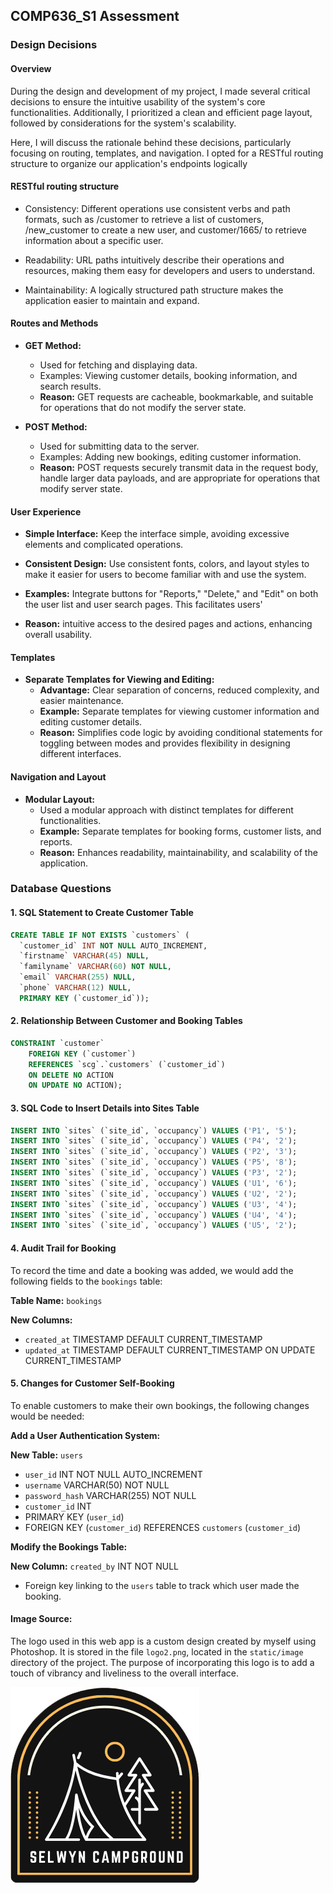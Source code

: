 ## COMP636_S1 Assessment

### Design Decisions

#### Overview
During the design and development of my project, I made several critical decisions to ensure the intuitive usability of the system's core functionalities. Additionally, I prioritized a clean and efficient page layout, followed by considerations for the system's scalability.

Here, I will discuss the rationale behind these decisions, particularly focusing on routing, templates, and navigation.
I opted for a RESTful routing structure to organize our application's endpoints logically 


#### RESTful routing structure


- Consistency: Different operations use consistent verbs and path formats, such as /customer to retrieve a list of customers,  /new_customer to create a new user, and customer/1665/ to retrieve information about a specific user.

- Readability: URL paths intuitively describe their operations and resources, making them easy for developers and users to understand.

- Maintainability: A logically structured path structure makes the application easier to maintain and expand.


#### Routes and Methods
- **GET Method:**
  - Used for fetching and displaying data.
  - Examples: Viewing customer details, booking information, and search results.
  - **Reason:** GET requests are cacheable, bookmarkable, and suitable for operations that do not modify the server state.

- **POST Method:**
  - Used for submitting data to the server.
  - Examples: Adding new bookings, editing customer information.
  - **Reason:** POST requests securely transmit data in the request body, handle larger data payloads, and are appropriate for operations that modify server state.


#### User Experience
- **Simple Interface:** Keep the interface simple, avoiding excessive elements and complicated operations.

- **Consistent Design:** Use consistent fonts, colors, and layout styles to make it easier for users to become familiar with and use the system.
- **Examples:**  Integrate buttons for "Reports," "Delete," and "Edit" on both the user list and user search pages. This facilitates users' 
 - **Reason:** intuitive access to the desired pages and actions, enhancing overall usability.


#### Templates
- **Separate Templates for Viewing and Editing:**
  - **Advantage:** Clear separation of concerns, reduced complexity, and easier maintenance.
  - **Example:** Separate templates for viewing customer information and editing customer details. 
  - **Reason:** Simplifies code logic by avoiding conditional statements for toggling between modes and provides flexibility in designing different interfaces.

#### Navigation and Layout
- **Modular Layout:**
  - Used a modular approach with distinct templates for different functionalities.
  - **Example:** Separate templates for booking forms, customer lists, and reports.
  - **Reason:** Enhances readability, maintainability, and scalability of the application.



### Database Questions

#### 1. SQL Statement to Create Customer Table
```sql
CREATE TABLE IF NOT EXISTS `customers` (
  `customer_id` INT NOT NULL AUTO_INCREMENT,
  `firstname` VARCHAR(45) NULL,
  `familyname` VARCHAR(60) NOT NULL,
  `email` VARCHAR(255) NULL,
  `phone` VARCHAR(12) NULL,
  PRIMARY KEY (`customer_id`));

```

#### 2. Relationship Between Customer and Booking Tables
```sql
CONSTRAINT `customer`
    FOREIGN KEY (`customer`)
    REFERENCES `scg`.`customers` (`customer_id`)
    ON DELETE NO ACTION
    ON UPDATE NO ACTION);

```


#### 3. SQL Code to Insert Details into Sites Table

```sql
INSERT INTO `sites` (`site_id`, `occupancy`) VALUES ('P1', '5');
INSERT INTO `sites` (`site_id`, `occupancy`) VALUES ('P4', '2');
INSERT INTO `sites` (`site_id`, `occupancy`) VALUES ('P2', '3');
INSERT INTO `sites` (`site_id`, `occupancy`) VALUES ('P5', '8');
INSERT INTO `sites` (`site_id`, `occupancy`) VALUES ('P3', '2');
INSERT INTO `sites` (`site_id`, `occupancy`) VALUES ('U1', '6');
INSERT INTO `sites` (`site_id`, `occupancy`) VALUES ('U2', '2');
INSERT INTO `sites` (`site_id`, `occupancy`) VALUES ('U3', '4');
INSERT INTO `sites` (`site_id`, `occupancy`) VALUES ('U4', '4');
INSERT INTO `sites` (`site_id`, `occupancy`) VALUES ('U5', '2');

```


#### 4. Audit Trail for Booking
To record the time and date a booking was added, we would add the following fields to the `bookings` table:

**Table Name:** `bookings`

**New Columns:**
- `created_at` TIMESTAMP DEFAULT CURRENT_TIMESTAMP
- `updated_at` TIMESTAMP DEFAULT CURRENT_TIMESTAMP ON UPDATE CURRENT_TIMESTAMP

#### 5. Changes for Customer Self-Booking
To enable customers to make their own bookings, the following changes would be needed:

**Add a User Authentication System:**

**New Table:** `users`
- `user_id` INT NOT NULL AUTO_INCREMENT
- `username` VARCHAR(50) NOT NULL
- `password_hash` VARCHAR(255) NOT NULL
- `customer_id` INT
- PRIMARY KEY (`user_id`)
- FOREIGN KEY (`customer_id`) REFERENCES `customers` (`customer_id`)

**Modify the Bookings Table:**

**New Column:** `created_by` INT NOT NULL
- Foreign key linking to the `users` table to track which user made the booking.


#### Image Source:

The logo used in this web app is a custom design created by myself using Photoshop. It is stored in the file `logo2.png`, located in the `static/image` directory of the project. The purpose of incorporating this logo is to add a touch of vibrancy and liveliness to the overall interface.
  
![Logo](static/images/logo2.png)



